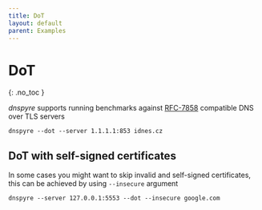```yaml
---
title: DoT
layout: default
parent: Examples
---
```


# DoT
{: .no_toc }

*dnspyre* supports running benchmarks against [RFC-7858](https://datatracker.ietf.org/doc/html/rfc7858) compatible DNS over TLS servers

```
dnspyre --dot --server 1.1.1.1:853 idnes.cz
```

## DoT with self-signed certificates
In some cases you might want to skip invalid and self-signed certificates, this can be achieved by using `--insecure` argument

```
dnspyre --server 127.0.0.1:5553 --dot --insecure google.com
```
